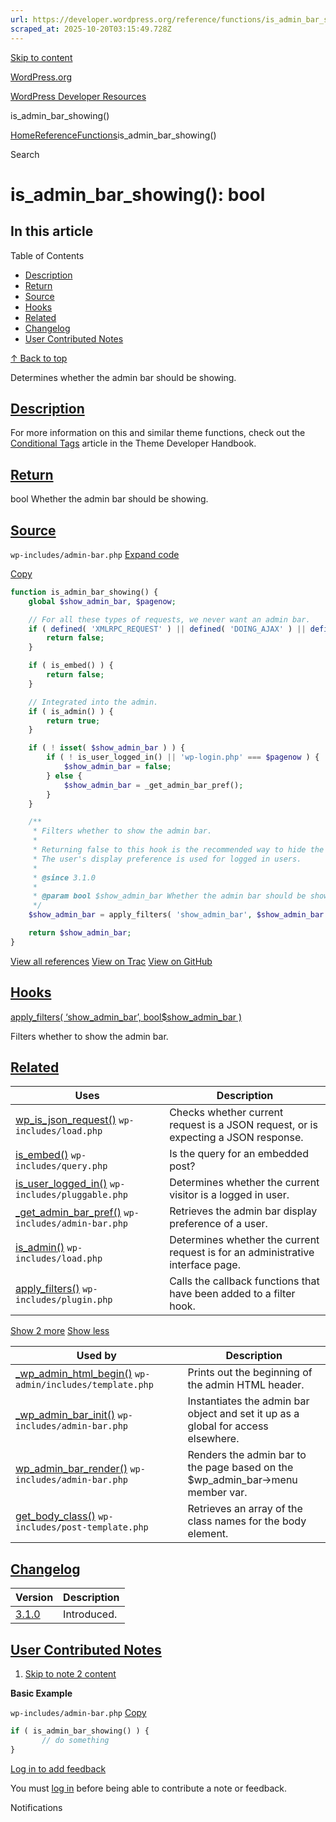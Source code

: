 ```yaml
---
url: https://developer.wordpress.org/reference/functions/is_admin_bar_showing
scraped_at: 2025-10-20T03:15:49.728Z
---
```


[Skip to content](https://developer.wordpress.org/reference/functions/is_admin_bar_showing/#wp--skip-link--target)

[WordPress.org](https://wordpress.org/)

[WordPress Developer Resources](https://developer.wordpress.org/)

is\_admin\_bar\_showing()


[Home](https://developer.wordpress.org/)[Reference](https://developer.wordpress.org/reference/)[Functions](https://developer.wordpress.org/reference/functions/)is\_admin\_bar\_showing()

Search

# is\_admin\_bar\_showing(): bool

## In this article

Table of Contents

- [Description](https://developer.wordpress.org/reference/functions/is_admin_bar_showing/#description)
- [Return](https://developer.wordpress.org/reference/functions/is_admin_bar_showing/#return)
- [Source](https://developer.wordpress.org/reference/functions/is_admin_bar_showing/#source)
- [Hooks](https://developer.wordpress.org/reference/functions/is_admin_bar_showing/#hooks)
- [Related](https://developer.wordpress.org/reference/functions/is_admin_bar_showing/#related)
- [Changelog](https://developer.wordpress.org/reference/functions/is_admin_bar_showing/#changelog)
- [User Contributed Notes](https://developer.wordpress.org/reference/functions/is_admin_bar_showing/#user-contributed-notes)

[↑ Back to top](https://developer.wordpress.org/reference/functions/is_admin_bar_showing/#wp--skip-link--target)

Determines whether the admin bar should be showing.

## [Description](https://developer.wordpress.org/reference/functions/is_admin_bar_showing/\#description)

For more information on this and similar theme functions, check out the [Conditional Tags](https://developer.wordpress.org/themes/basics/conditional-tags/) article in the Theme Developer Handbook.

## [Return](https://developer.wordpress.org/reference/functions/is_admin_bar_showing/\#return)

bool Whether the admin bar should be showing.

## [Source](https://developer.wordpress.org/reference/functions/is_admin_bar_showing/\#source)

`wp-includes/admin-bar.php`
[Expand code](https://developer.wordpress.org/reference/functions/is_admin_bar_showing/#)

[Copy](https://developer.wordpress.org/reference/functions/is_admin_bar_showing/#)

```php
function is_admin_bar_showing() {
	global $show_admin_bar, $pagenow;

	// For all these types of requests, we never want an admin bar.
	if ( defined( 'XMLRPC_REQUEST' ) || defined( 'DOING_AJAX' ) || defined( 'IFRAME_REQUEST' ) || wp_is_json_request() ) {
		return false;
	}

	if ( is_embed() ) {
		return false;
	}

	// Integrated into the admin.
	if ( is_admin() ) {
		return true;
	}

	if ( ! isset( $show_admin_bar ) ) {
		if ( ! is_user_logged_in() || 'wp-login.php' === $pagenow ) {
			$show_admin_bar = false;
		} else {
			$show_admin_bar = _get_admin_bar_pref();
		}
	}

	/**
	 * Filters whether to show the admin bar.
	 *
	 * Returning false to this hook is the recommended way to hide the admin bar.
	 * The user's display preference is used for logged in users.
	 *
	 * @since 3.1.0
	 *
	 * @param bool $show_admin_bar Whether the admin bar should be shown. Default false.
	 */
	$show_admin_bar = apply_filters( 'show_admin_bar', $show_admin_bar );

	return $show_admin_bar;
}

```

[View all references](https://developer.wordpress.org/reference/files/wp-includes/admin-bar.php/) [View on Trac](https://core.trac.wordpress.org/browser/tags/6.8.3/src/wp-includes/admin-bar.php#L1338) [View on GitHub](https://github.com/WordPress/wordpress-develop/blob/6.8.3/src/wp-includes/admin-bar.php#L1338-L1376)

## [Hooks](https://developer.wordpress.org/reference/functions/is_admin_bar_showing/\#hooks)

[apply\_filters( ‘show\_admin\_bar’, bool$show\_admin\_bar )](https://developer.wordpress.org/reference/hooks/show_admin_bar/)

Filters whether to show the admin bar.

## [Related](https://developer.wordpress.org/reference/functions/is_admin_bar_showing/\#related)

| Uses | Description |
| --- | --- |
| [wp\_is\_json\_request()](https://developer.wordpress.org/reference/functions/wp_is_json_request/) `wp-includes/load.php` | Checks whether current request is a JSON request, or is expecting a JSON response. |
| [is\_embed()](https://developer.wordpress.org/reference/functions/is_embed/) `wp-includes/query.php` | Is the query for an embedded post? |
| [is\_user\_logged\_in()](https://developer.wordpress.org/reference/functions/is_user_logged_in/) `wp-includes/pluggable.php` | Determines whether the current visitor is a logged in user. |
| [\_get\_admin\_bar\_pref()](https://developer.wordpress.org/reference/functions/_get_admin_bar_pref/) `wp-includes/admin-bar.php` | Retrieves the admin bar display preference of a user. |
| [is\_admin()](https://developer.wordpress.org/reference/functions/is_admin/) `wp-includes/load.php` | Determines whether the current request is for an administrative interface page. |
| [apply\_filters()](https://developer.wordpress.org/reference/functions/apply_filters/) `wp-includes/plugin.php` | Calls the callback functions that have been added to a filter hook. |

[Show 2 more](https://developer.wordpress.org/reference/functions/is_admin_bar_showing/#) [Show less](https://developer.wordpress.org/reference/functions/is_admin_bar_showing/#)

| Used by | Description |
| --- | --- |
| [\_wp\_admin\_html\_begin()](https://developer.wordpress.org/reference/functions/_wp_admin_html_begin/) `wp-admin/includes/template.php` | Prints out the beginning of the admin HTML header. |
| [\_wp\_admin\_bar\_init()](https://developer.wordpress.org/reference/functions/_wp_admin_bar_init/) `wp-includes/admin-bar.php` | Instantiates the admin bar object and set it up as a global for access elsewhere. |
| [wp\_admin\_bar\_render()](https://developer.wordpress.org/reference/functions/wp_admin_bar_render/) `wp-includes/admin-bar.php` | Renders the admin bar to the page based on the $wp\_admin\_bar->menu member var. |
| [get\_body\_class()](https://developer.wordpress.org/reference/functions/get_body_class/) `wp-includes/post-template.php` | Retrieves an array of the class names for the body element. |

## [Changelog](https://developer.wordpress.org/reference/functions/is_admin_bar_showing/\#changelog)

| Version | Description |
| --- | --- |
| [3.1.0](https://developer.wordpress.org/reference/since/3.1.0/) | Introduced. |

## [User Contributed Notes](https://developer.wordpress.org/reference/functions/is_admin_bar_showing/\#user-contributed-notes)

1. [Skip to note 2 content](https://developer.wordpress.org/reference/functions/is_admin_bar_showing/#comment-content-1200)



**Basic Example**





`wp-includes/admin-bar.php`
[Copy](https://developer.wordpress.org/reference/functions/is_admin_bar_showing/#)




```php
if ( is_admin_bar_showing() ) {
       // do something
}
```







[Log in to add feedback](https://login.wordpress.org/?redirect_to=https%3A%2F%2Fdeveloper.wordpress.org%2Freference%2Ffunctions%2Fis_admin_bar_showing%2F%3Freplytocom%3D1200%23feedback-editor-1200)


You must [log in](https://login.wordpress.org/?redirect_to=https%3A%2F%2Fdeveloper.wordpress.org%2Freference%2Ffunctions%2Fis_admin_bar_showing%2F) before being able to contribute a note or feedback.

Notifications